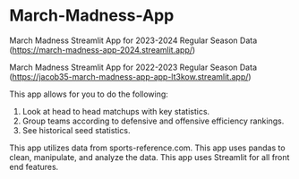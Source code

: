 # March-Madness-App
March Madness Streamlit App for 2023-2024 Regular Season Data
(https://march-madness-app-2024.streamlit.app/)

March Madness Streamlit App for 2022-2023 Regular Season Data
(https://jacob35-march-madness-app-app-lt3kow.streamlit.app/)

This app allows for you to do the following:
1. Look at head to head matchups with key statistics.
2. Group teams according to defensive and offensive efficiency rankings.
3. See historical seed statistics.

This app utilizes data from sports-reference.com. This app uses pandas to clean, manipulate, and analyze the data. This app uses Streamlit for all front end features. 
